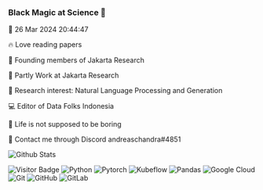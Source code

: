 
### Black Magic at Science 🎩

📅 26 Mar 2024 20:44:47

🔥 Love reading papers

💃 Founding members of Jakarta Research

💼 Partly Work at Jakarta Research

🔎 Research interest: Natural Language Processing and Generation

💻 Editor of Data Folks Indonesia

🤦 Life is not supposed to be boring

💬 Contact me through Discord andreaschandra#4851

![Github Stats](https://github-readme-stats.vercel.app/api?username=andreaschandra&show_icons=true)

![Visitor Badge](https://visitor-badge.laobi.icu/badge?page_id=andreaschandra.andreaschandra)
![Python](https://img.shields.io/badge/-Python-yellow?style=flat-square&logo=Python)
![Pytorch](https://img.shields.io/badge/-Pytorch-pink?style=flat-square&logo=Pytorch)
![Kubeflow](https://img.shields.io/badge/-Kubeflow-blue?style=flat-square&logo=Kubeflow)
![Pandas](https://img.shields.io/badge/-Pandas-purple?style=flat-square&logo=Pandas)
![Google Cloud](https://img.shields.io/badge/Google%20Cloud-black?style=flat-square&logo=google-cloud)
![Git](https://img.shields.io/badge/-Git-black?style=flat-square&logo=git)
![GitHub](https://img.shields.io/badge/-GitHub-181717?style=flat-square&logo=github)
![GitLab](https://img.shields.io/badge/-GitLab-FCA121?style=flat-square&logo=gitlab)


